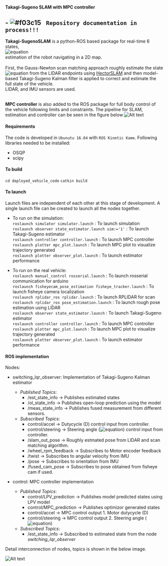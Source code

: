 #### Takagi-Sugeno SLAM with MPC controller

## - ![#f03c15](https://via.placeholder.com/15/f03c15/000000?text=+) ` Repository documentation in process!!!`

**Takagi-SugenoSLAM** is a python-ROS based package for real-time 6 states, <br />
![equation](https://latex.codecogs.com/gif.latex?[v_x,&space;v_y,&space;\omega,&space;X,&space;Y,&space;\theta]^T) 
<br />
estimation of the robot navigating in a 2D map. <br />
<br />
First, the Gauss-Newton scan matching approach roughly estimate the state ![equation](https://latex.codecogs.com/gif.latex?[X,&space;Y,&space;\theta]^T) from the LIDAR endpoints using [HectorSLAM](http://wiki.ros.org/hector_slam) and then model-based Takagi-Sugeno Kalman filter is applied to correct and estimate the full state of the vehicle. <br />
LIDAR, and IMU sensors are used.<br />
<br />

**MPC controller** is also added to the ROS package for full body control of the vehicle following limits and constraints. The pipeline for SLAM, estimation and controller can be seen in the figure below 
![Alt text](https://i.ibb.co/zsq8ZD6/scheme.png)

<!---
The vehicle model is represented as, <br /> <br />
![equation](https://latex.codecogs.com/gif.latex?\dot{v_x}&space;=&space;\frac{1}{m}(F_{rx}&space;-&space;F_{flat}\sin(\delta)&space;&plus;&space;mv_y&space;\omega)&space;\newline&space;\dot{v_y}&space;=&space;\frac{1}{m}(F_{flat}\cos(\delta)&space;&plus;&space;F_{ry}&space;-&space;mv_x&space;\omega)\newline&space;\dot{\omega}&space;=&space;\frac{1}{I_z}(l_f&space;F_{flat}\cos(\delta)&space;-&space;l_r&space;F_{ry})&space;\newline&space;\dot{X}&space;=&space;v_x&space;cos(\theta)&space;-&space;v_y&space;sin(\theta)&space;\label{eq:mod_final_X}\newline&space;\dot{Y}&space;=&space;v_x&space;sin(\theta)&space;&plus;&space;v_y&space;cos(\theta)&space;\label{eq:mod_final_Y}\newline&space;\dot{\theta}&space;=&space;\omega&space;\newline) <br /> <br />
where the longitudinal force and lateral forces are, <br /> <br />
![equation](https://latex.codecogs.com/gif.latex?F_{rx}&space;=&space;(C_{m0}&space;-&space;C_{m_1}v_x)D&space;-C_{0}v_x&space;-&space;C_1&space;-&space;\frac{C_D&space;A&space;\rho&space;v_x^2}{2}&space;\label{eq:mod_final_frx}&space;\newline&space;F_{flat}&space;=&space;2C_{af}\left(&space;\delta&space;-&space;\arctan&space;\left(\frac{v_y&space;&plus;&space;l_f&space;\dot{\theta}}{v_x}&space;\right)\right)&space;\label{eq:mod_final_fflat}&space;\newline&space;F_{ry}&space;=&space;-&space;2C_{ar}\arctan&space;\left(&space;\frac{v_y&space;-&space;l_r&space;\dot{\theta}}{v_x}\right)) 
--->
#### Requirements
The code is developed in `Ubunutu 16.04` with `ROS Kinetic Kame`.
Following libraries needed to be installed:
* OSQP
* scipy

#### To build
`cd deployed_vehicle_code`
`catkin build`
#### To launch
Launch files are independent of each other at this stage of development. A single launch file can be created to launch all the nodes together. 
* To run on the simulation: <br />
   `roslaunch simulator simulator.launch` : To launch simulation <br />
   `roslaunch observer state_estimator.launch sim:='1'` : To launch Takagi-Sugeno estimator <br />
   `roslaunch controller controller.launch` : To launch MPC controller <br />
   `roslaunch plotter mpc_plot.launch` : To launch MPC plot to visualize trajectory generated <br />
   `roslaunch plotter observer_plot.launch` : To launch estimator performance <br />  
   
* To run on the real vehicle: <br /> 
   `roslaunch manual_control rosserial.launch` : To launch rosserial communication for arduino <br /> 
   `roslaunch fisheyecam_pose_estimation fisheye_tracker.launch` : To launch fisheye camera localization <br />
   `roslaunch rplidar_ros rplidar.launch` : To launch RPLIDAR for scan  <br />
   `roslaunch rplidar_ros pose_estimation.launch` : To launch rough pose estimation using LIDAR <br /> 
   `roslaunch observer state_estimator.launch` : To launch Takagi-Sugeno estimator <br /> 
   `roslaunch controller controller.launch` : To launch MPC controller <br />
   `roslaunch plotter mpc_plot.launch` : To launch MPC plot to visualize trajectory generated <br />
   `roslaunch plotter observer_plot.launch` : To launch estimator performance <br /> 
#### ROS implementation
Nodes:

* switching_lqr_observer: Implementation of Takagi-Sugeno Kalman estimator <br /> 
  * *Published Topics*: 
      * /est_state_info -> Publishes estimated states
      * /ol_state_info  -> Publishes open-loop prediction using the model
      * /meas_state_info -> Publishes fused measurement from different sensors.  
  * *Subscribed Topics*: 
      * control/accel -> Dutycycle (D) control input from controller. 
      * control/steering -> Steering angle (![equation](https://latex.codecogs.com/gif.latex?\delta)) control input from controller. 
      * /slam_out_pose -> Roughly estmated pose from LIDAR and scan matching algorithm.
      * /wheel_rpm_feedback -> Subscribes to Motor encoder feedback
      * /twist -> Subscribes to angular velocity from IMU
      * /pose -> Subscribes to orientation from IMU
      * /fused_cam_pose -> Subscribes to pose obtained from fisheye cam if used.

* control: MPC controller implementation <br /> 
  * *Published Topics*: 
      * control/LPV_prediction -> Publishes model predicted states using LPV model
      * control/MPC_prediction  -> Publishes optimizor generated states
      * control/accel -> MPC control output 1. Motor dutycycle (D) 
      * control/steering -> MPC control output 2. Steering angle (![equation](https://latex.codecogs.com/gif.latex?\delta))
  * *Subscribed Topics*: 
      * /est_state_info -> Subscribed to estimated state from the node *switching_lqr_observer*


Detail interconnection of nodes, topics is shown in the below image. 

![Alt text](https://i.ibb.co/FhZ9kkw/rosgraph-real.png)
